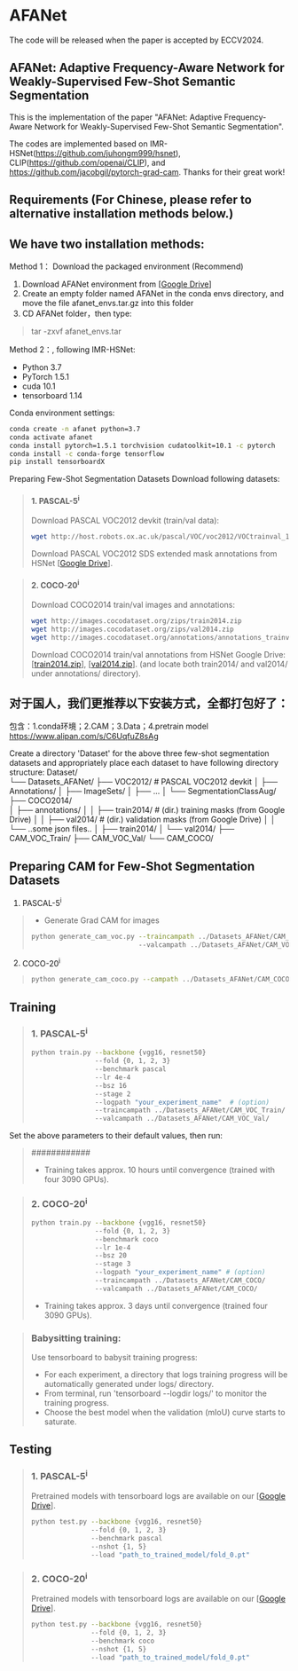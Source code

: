 # AFANet
The code will be released when the paper is accepted by ECCV2024.


## AFANet: Adaptive Frequency-Aware Network for Weakly-Supervised Few-Shot Semantic Segmentation
This is the implementation of the paper "AFANet: Adaptive Frequency-Aware Network for Weakly-Supervised Few-Shot Semantic Segmentation".  

The codes are implemented based on IMR-HSNet(https://github.com/juhongm999/hsnet), CLIP(https://github.com/openai/CLIP), and https://github.com/jacobgil/pytorch-grad-cam. Thanks for their great work!  


## Requirements (For Chinese, please refer to alternative installation methods below.)

## We have two installation methods:

Method 1： Download the packaged environment (Recommend)
1. Download AFANet environment from [[Google Drive](https://drive.google.com/file/d/1z1bjhJON1z2-T8bjL8wiwXloY3NOaGbZ/view?usp=sharing)]
2. Create an empty folder named AFANet in the conda envs directory, and move the file afanet_envs.tar.gz into this folder
3. CD AFANet folder，then type:
>  tar -zxvf afanet_envs.tar

Method 2：, following IMR-HSNet:
- Python 3.7
- PyTorch 1.5.1
- cuda 10.1
- tensorboard 1.14

Conda environment settings:
```bash
conda create -n afanet python=3.7
conda activate afanet
conda install pytorch=1.5.1 torchvision cudatoolkit=10.1 -c pytorch
conda install -c conda-forge tensorflow
pip install tensorboardX
```

Preparing Few-Shot Segmentation Datasets
Download following datasets:

> #### 1. PASCAL-5<sup>i</sup>
> Download PASCAL VOC2012 devkit (train/val data):
> ```bash
> wget http://host.robots.ox.ac.uk/pascal/VOC/voc2012/VOCtrainval_11-May-2012.tar
> ```
> Download PASCAL VOC2012 SDS extended mask annotations from HSNet [[Google Drive](https://drive.google.com/file/d/10zxG2VExoEZUeyQl_uXga2OWHjGeZaf2/view?usp=sharing)].


> #### 2. COCO-20<sup>i</sup>
> Download COCO2014 train/val images and annotations: 
> ```bash
> wget http://images.cocodataset.org/zips/train2014.zip
> wget http://images.cocodataset.org/zips/val2014.zip
> wget http://images.cocodataset.org/annotations/annotations_trainval2014.zip
> ```
> Download COCO2014 train/val annotations from HSNet Google Drive: [[train2014.zip](https://drive.google.com/file/d/1cwup51kcr4m7v9jO14ArpxKMA4O3-Uge/view?usp=sharing)], [[val2014.zip](https://drive.google.com/file/d/1PNw4U3T2MhzAEBWGGgceXvYU3cZ7mJL1/view?usp=sharing)].
> (and locate both train2014/ and val2014/ under annotations/ directory).

## 对于国人，我们更推荐以下安装方式，全都打包好了：
包含：1.conda环境；2.CAM；3.Data；4.pretrain model
https://www.alipan.com/s/C6UqfuZ8sAg

Create a directory 'Dataset' for the above three few-shot segmentation datasets and appropriately place each dataset to have following directory structure:
Dataset/                       
└── Datasets_AFANet/
    ├── VOC2012/            # PASCAL VOC2012 devkit
    │   ├── Annotations/
    │   ├── ImageSets/
    │   ├── ...
    │   └── SegmentationClassAug/
    ├── COCO2014/           
    │   ├── annotations/
    │   │   ├── train2014/  # (dir.) training masks (from Google Drive) 
    │   │   ├── val2014/    # (dir.) validation masks (from Google Drive)
    │   │   └── ..some json files..
    │   ├── train2014/
    │   └── val2014/
    ├── CAM_VOC_Train/ 
    ├── CAM_VOC_Val/ 
    └── CAM_COCO/
            

## Preparing CAM for Few-Shot Segmentation Datasets
1. PASCAL-5<sup>i</sup>
> * Generate Grad CAM for images
> ```bash
> python generate_cam_voc.py --traincampath ../Datasets_AFANet/CAM_VOC_Train/
>                            --valcampath ../Datasets_AFANet/CAM_VOC_Val/
> ```

2. COCO-20<sup>i</sup>
> ```bash
> python generate_cam_coco.py --campath ../Datasets_AFANet/CAM_COCO/




## Training
> ### 1. PASCAL-5<sup>i</sup>
> ```bash
> python train.py --backbone {vgg16, resnet50} 
>                 --fold {0, 1, 2, 3} 
>                 --benchmark pascal
>                 --lr 4e-4
>                 --bsz 16
>                 --stage 2
>                 --logpath "your_experiment_name"  # (option)  
>                 --traincampath ../Datasets_AFANet/CAM_VOC_Train/
>                 --valcampath ../Datasets_AFANet/CAM_VOC_Val/
> ```

Set the above parameters to their default values, then run:
> ############
> 
> 
> 
> * Training takes approx. 10 hours until convergence (trained with four 3090 GPUs).


> ### 2. COCO-20<sup>i</sup>
> ```bash
> python train.py --backbone {vgg16, resnet50}
>                 --fold {0, 1, 2, 3} 
>                 --benchmark coco 
>                 --lr 1e-4
>                 --bsz 20
>                 --stage 3
>                 --logpath "your_experiment_name" # (option)  
>                 --traincampath ../Datasets_AFANet/CAM_COCO/
>                 --valcampath ../Datasets_AFANet/CAM_COCO/
> ```
> * Training takes approx. 3 days until convergence (trained four 3090 GPUs).


> ### Babysitting training:
> Use tensorboard to babysit training progress:
> - For each experiment, a directory that logs training progress will be automatically generated under logs/ directory. 
> - From terminal, run 'tensorboard --logdir logs/' to monitor the training progress.
> - Choose the best model when the validation (mIoU) curve starts to saturate. 



## Testing

> ### 1. PASCAL-5<sup>i</sup>
> Pretrained models with tensorboard logs are available on our [[Google Drive](https://drive.google.com/drive/folders/18Qd_7nBZgzMyaBUWFJhH1yA3y9aWCZwA?usp=sharing)].
> ```bash
> python test.py --backbone {vgg16, resnet50} 
>                --fold {0, 1, 2, 3} 
>                --benchmark pascal
>                --nshot {1, 5} 
>                --load "path_to_trained_model/fold_0.pt"  
> ```

> ### 2. COCO-20<sup>i</sup>
> Pretrained models with tensorboard logs are available on our [[Google Drive](https://drive.google.com/drive/folders/18Qd_7nBZgzMyaBUWFJhH1yA3y9aWCZwA?usp=sharing)].
> ```bash
> python test.py --backbone {vgg16, resnet50} 
>                --fold {0, 1, 2, 3} 
>                --benchmark coco 
>                --nshot {1, 5} 
>                --load "path_to_trained_model/fold_0.pt"
> ```



   



